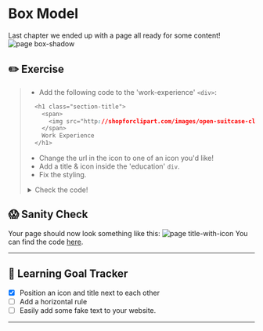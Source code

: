 # Box Model



Last chapter we ended up with a page all ready for some content! ![page box-shadow](https://cd.sseu.re/Monosnap_2018-09-06_16-12-05.png)

## ✏️ Exercise
> * Add the following code to the 'work-experience' `<div>`:
> ```css
>   <h1 class="section-title">
>     <span>
>       <img src="http://shopforclipart.com/images/open-suitcase-clipart/8.jpg" alt="red suitcase" class="title-icon" />
>     </span>
>     Work Experience
>   </h1>
> ```
> * Change the url in the icon to one of an icon you'd like!
> * Add a title & icon inside the 'education' `div`.
> * Fix the styling.
><details>
>  <summary>
>     Check the code!
>  </summary>
>
>  ```css
>  .section-title {
>    padding: 1rem;
>    color: #bf3030;
>  }
>
>  .title-icon {
>    width: 3rem;
>    margin: 0 2rem;
>  }
>  ```
> </details>

## 😱 Sanity Check
Your page should now look something like this:
![page title-with-icon](https://cd.sseu.re/Monosnap_2018-09-06_16-50-43.png)
You can find the code [here]().

---
## 🎯 Learning Goal Tracker

* [x] Position an icon and title next to each other
* [ ] Add a horizontal rule
* [ ] Easily add some fake text to your website.

---

